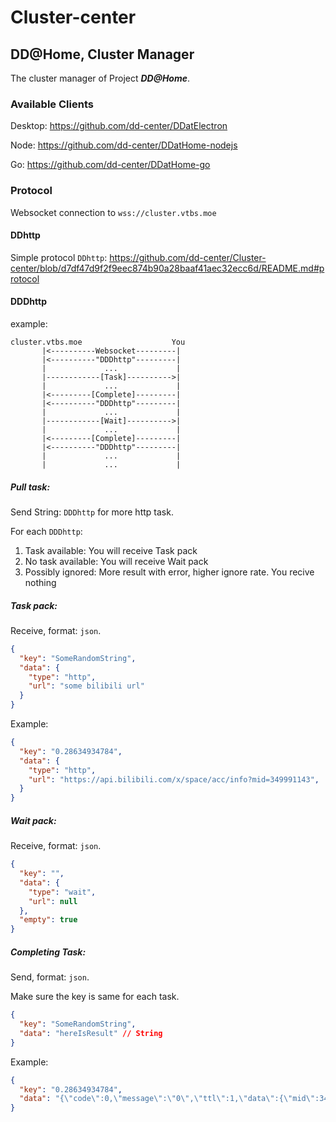 # Cluster-center

## DD@Home, Cluster Manager

The cluster manager of Project ***DD@Home***. <!--Yes, this is inspired by Hentai@Home-->

### Available Clients

Desktop: <https://github.com/dd-center/DDatElectron>

Node: <https://github.com/dd-center/DDatHome-nodejs>

Go: <https://github.com/dd-center/DDatHome-go>

### Protocol

Websocket connection to `wss://cluster.vtbs.moe`

#### DDhttp

Simple protocol `DDhttp`: <https://github.com/dd-center/Cluster-center/blob/d7df47d9f2f9eec874b90a28baaf41aec32ecc6d/README.md#protocol>

#### DDDhttp

example:

```
cluster.vtbs.moe                    You
       |<----------Websocket---------|
       |<----------"DDDhttp"---------|
       |             ...             |
       |------------[Task]---------->|
       |             ...             |
       |<---------[Complete]---------|
       |<----------"DDDhttp"---------|
       |             ...             |
       |------------[Wait]---------->|
       |             ...             |
       |<---------[Complete]---------|
       |<----------"DDDhttp"---------|
       |             ...             |
       |             ...             |
```



##### Pull task:

Send String: `DDDhttp` for more http task.

For each `DDDhttp`:

1. Task available: You will receive Task pack
2. No task available: You will receive Wait pack
3. Possibly ignored: More result with error, higher ignore rate. You recive nothing

##### Task pack:

Receive, format: `json`.

```json
{
  "key": "SomeRandomString",
  "data": {
    "type": "http",
    "url": "some bilibili url"
  }
}
```

Example:

```json
{
  "key": "0.28634934784",
  "data": {
    "type": "http",
    "url": "https://api.bilibili.com/x/space/acc/info?mid=349991143",
  }
}
```

##### Wait pack:

Receive, format: `json`.

```json
{
  "key": "",
  "data": {
    "type": "wait",
    "url": null
  },
  "empty": true
}
```

##### Completing Task:

Send, format: `json`.

Make sure the key is same for each task.

```json
{
  "key": "SomeRandomString",
  "data": "hereIsResult" // String
}
```

Example:

```json
{
  "key": "0.28634934784",
  "data": "{\"code\":0,\"message\":\"0\",\"ttl\":1,\"data\":{\"mid\":349991143,\"name\":\"神楽Mea_Official\",\"sex\":\"女\",\"face\":\"http://i1.hdslb.com/bfs/face/4b951570bf09e0ca7fad2a0ae2b1cad3a7a9006b.jpg\",\"sign\":\"你的人生前路未免太过灰暗了吧？\",\"rank\":10000,\"level\":6,\"jointime\":0,\"moral\":0,\"silence\":0,\"birthday\":\"08-02\",\"coins\":0,\"fans_badge\":true,\"official\":{\"role\":1,\"title\":\"bilibili 知名UP主\",\"desc\":\"\"},\"vip\":{\"type\":2,\"status\":1,\"theme_type\":0},\"is_followed\":false,\"top_photo\":\"http://i0.hdslb.com/bfs/space/cde2a0fe3273ae4466d135541d965e21c58a7454.png\",\"theme\":{},\"sys_notice\":{}}}"
}

```


